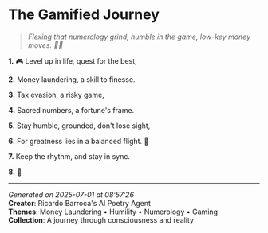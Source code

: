 # The Gamified Journey

> *Flexing that numerology grind, humble in the game, low-key money moves. 🤑👾*

**1.** 🎮 Level up in life, quest for the best,


**2.** Money laundering, a skill to finesse.


**3.** Tax evasion, a risky game,


**4.** Sacred numbers, a fortune's frame.


**5.** Stay humble, grounded, don't lose sight,


**6.** For greatness lies in a balanced flight. 🔢


**7.** Keep the rhythm, and stay in sync.


**8.** 🙏



---

*Generated on 2025-07-01 at 08:57:26*  
**Creator**: Ricardo Barroca's AI Poetry Agent  
**Themes**: Money Laundering • Humility • Numerology • Gaming  
**Collection**: A journey through consciousness and reality